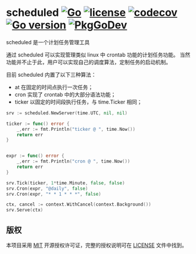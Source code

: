 scheduled
[![Go](https://github.com/issue9/scheduled/workflows/Go/badge.svg)](https://github.com/issue9/scheduled/actions?query=workflow%3AGo)
[![license](https://img.shields.io/badge/license-MIT-brightgreen.svg?style=flat)](https://opensource.org/licenses/MIT)
[![codecov](https://codecov.io/gh/issue9/scheduled/branch/master/graph/badge.svg)](https://codecov.io/gh/issue9/scheduled)
[![Go version](https://img.shields.io/badge/Go-1.13-brightgreen.svg?style=flat)](https://golang.org)
[![PkgGoDev](https://pkg.go.dev/badge/github.com/issue9/scheduled)](https://pkg.go.dev/github.com/issue9/scheduled)
======

scheduled 是一个计划任务管理工具

通过 scheduled 可以实现管理类似 linux 中 crontab 功能的计划任务功能。
当然功能并不止于此，用户可以实现自己的调度算法，定制任务的启动机制。

目前 scheduled 内置了以下三种算法：

- at 在固定的时间点执行一次任务；
- cron 实现了 crontab 中的大部分语法功能；
- ticker 以固定的时间段执行任务，与 time.Ticker 相同；

```go
srv := scheduled.NewServer(time.UTC, nil, nil)

ticker := func() error {
    _,err := fmt.Println("ticker @ ", time.Now())
    return err
}


expr := func() error {
    _,err := fmt.Println("cron @ ", time.Now())
    return err
}

srv.Tick(ticker, 1*time.Minute, false, false)
srv.Cron(expr, "@daily", false)
srv.Cron(expr, "* * 1 * * *", false)

ctx, cancel := context.WithCancel(context.Background())
srv.Serve(ctx)
```

版权
---

本项目采用 [MIT](https://opensource.org/licenses/MIT) 开源授权许可证，完整的授权说明可在 [LICENSE](LICENSE) 文件中找到。
